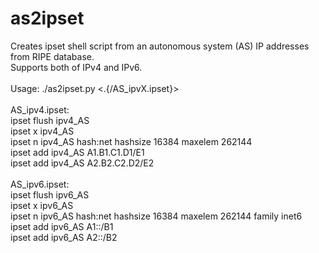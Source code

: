 # as2ipset
Creates ipset shell script from an autonomous system (AS) IP addresses from RIPE database.<br />
Supports both of IPv4 and IPv6.<br />
<br />
Usage:  ./as2ipset.py <two letters country code> <.{/AS_ipvX.ipset}><br />
<br />
AS_ipv4.ipset:<br />
ipset flush ipv4_AS<br />
ipset x ipv4_AS<br />
ipset n ipv4_AS hash:net hashsize 16384 maxelem 262144<br />
ipset add ipv4_AS A1.B1.C1.D1/E1<br />
ipset add ipv4_AS A2.B2.C2.D2/E2<br />
<br />
AS_ipv6.ipset:<br />
ipset flush ipv6_AS<br />
ipset x ipv6_AS<br />
ipset n ipv6_AS hash:net hashsize 16384 maxelem 262144 family inet6<br />
ipset add ipv6_AS A1::/B1<br />
ipset add ipv6_AS A2::/B2<br />
